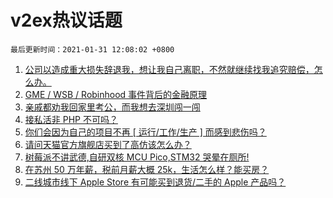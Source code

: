 # v2ex热议话题

`最后更新时间：2021-01-31 12:08:02 +0800`

1. [公司以造成重大损失辞退我，想让我自己离职，不然就继续找我追究赔偿，怎么办。](https://www.v2ex.com/t/749825)
1. [GME / WSB / Robinhood 事件背后的金融原理](https://www.v2ex.com/t/749874)
1. [亲戚都劝我回家里考公，而我想去深圳闯一闯](https://www.v2ex.com/t/749886)
1. [接私活非 PHP 不可吗？](https://www.v2ex.com/t/749820)
1. [你们会因为自己的项目不再 [ 运行/工作/生产 ] 而感到悲伤吗？](https://www.v2ex.com/t/749875)
1. [请问天猫官方旗舰店买到了高仿该怎么办？](https://www.v2ex.com/t/749909)
1. [树莓派不讲武德,自研双核 MCU Pico,STM32 哭晕在厕所!](https://www.v2ex.com/t/749822)
1. [在苏州 50 万年薪，税前月薪大概 25k，生活怎么样？能买房？](https://www.v2ex.com/t/749877)
1. [二线城市线下 Apple Store 有可能买到退货/二手的 Apple 产品吗？](https://www.v2ex.com/t/749927)

